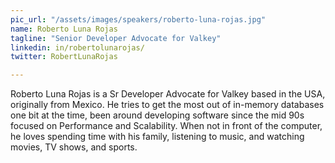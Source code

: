 ```yaml
---
pic_url: "/assets/images/speakers/roberto-luna-rojas.jpg"
name: Roberto Luna Rojas
tagline: "Senior Developer Advocate for Valkey"
linkedin: in/robertolunarojas/
twitter: RobertLunaRojas

---
```

Roberto Luna Rojas is a Sr Developer Advocate for Valkey based in the USA, originally from Mexico. He tries to get the most out of in-memory databases one bit at the time, been around developing software since the mid 90s focused on Performance and Scalability. When not in front of the computer, he loves spending time with his family, listening to music, and watching movies, TV shows, and sports.
